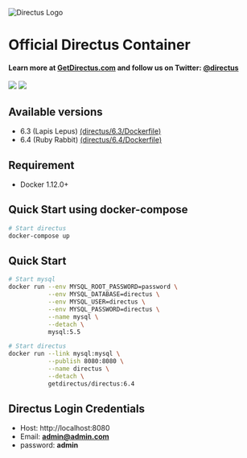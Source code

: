 ![Directus Logo](http://getdirectus.com/assets/imgs/directus.png)

Official Directus Container
====================

#### Learn more at [GetDirectus.com](http://getdirectus.com) and follow us on Twitter: [@directus](https://twitter.com/directus)
[![](https://images.microbadger.com/badges/image/getdirectus/directus.svg)](https://microbadger.com/images/getdirectus/directus "Get your own image badge on microbadger.com")
[![](https://images.microbadger.com/badges/version/getdirectus/directus.svg)](https://microbadger.com/images/getdirectus/directus "Get your own version badge on microbadger.com")


## Available versions

* 6.3 (Lapis Lepus) [(directus/6.3/Dockerfile)](https://github.com/directus/directus-docker/blob/master/directus/6.3/Dockerfile)
* 6.4 (Ruby Rabbit) [(directus/6.4/Dockerfile)](https://github.com/directus/directus-docker/blob/master/directus/6.4/Dockerfile)

## Requirement

* Docker 1.12.0+

## Quick Start using docker-compose
```bash
# Start directus
docker-compose up
```

## Quick Start
```bash
# Start mysql
docker run --env MYSQL_ROOT_PASSWORD=password \
           --env MYSQL_DATABASE=directus \
           --env MYSQL_USER=directus \
           --env MYSQL_PASSWORD=directus \
           --name mysql \
           --detach \
           mysql:5.5

# Start directus
docker run --link mysql:mysql \
           --publish 8080:8080 \
           --name directus \
           --detach \
           getdirectus/directus:6.4
```

## Directus Login Credentials

- Host: http://localhost:8080
- Email: **admin@admin.com**
- password: **admin**
